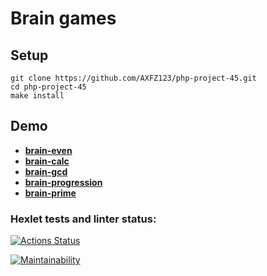 # Brain games

## Setup

```
git clone https://github.com/AXFZ123/php-project-45.git
cd php-project-45
make install
```

## Demo

* [**brain-even**](https://asciinema.org/a/pQExeLU3ldyP3yi6pSQ1K2wjC)
* [**brain-calc**](https://asciinema.org/a/CQeEQqvAhcEjSeiWrBE2qNcPb)
* [**brain-gcd**](https://asciinema.org/a/hmFyYQc9VEowdQyDOZFthpKzw)
* [**brain-progression**](https://asciinema.org/a/Gqx0QVm3oKGizfEFbLYUiKNDV)
* [**brain-prime**](https://asciinema.org/a/LH3uEhFzqhqgSEgUmvoyMduxG)

### Hexlet tests and linter status:
[![Actions Status](https://github.com/AXFZ123/php-project-45/actions/workflows/hexlet-check.yml/badge.svg)](https://github.com/AXFZ123/php-project-45/actions)

[![Maintainability](https://api.codeclimate.com/v1/badges/e463d263e12b16a4cedd/maintainability)](https://codeclimate.com/github/AXFZ123/php-project-45/maintainability)

